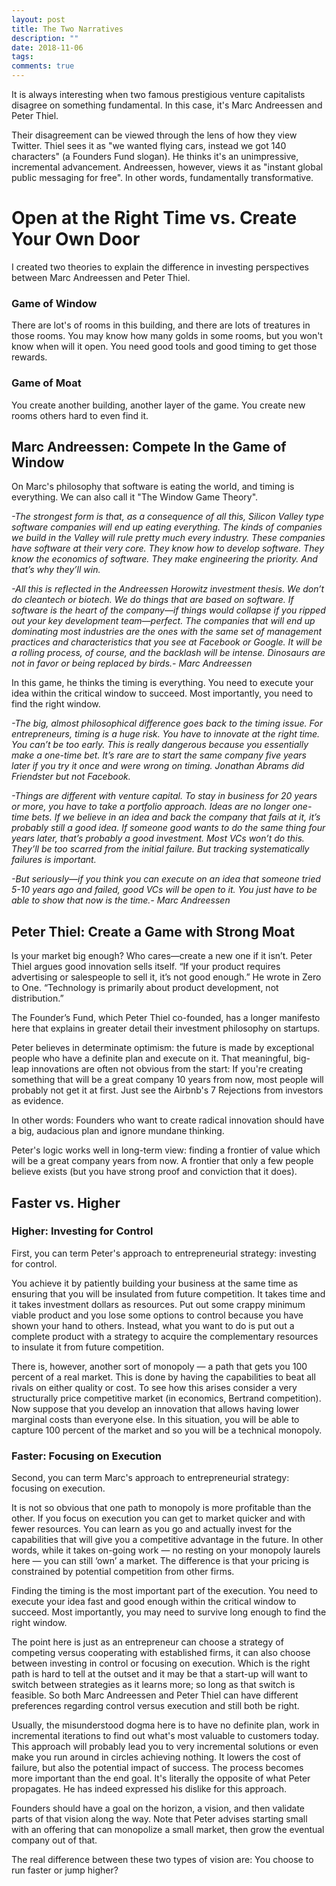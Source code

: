 ```yaml
---
layout: post
title: The Two Narratives
description: ""
date: 2018-11-06
tags: 
comments: true
---
```


It is always interesting when two famous prestigious venture capitalists disagree on something fundamental. In this case, it's Marc Andreessen and Peter Thiel. 

Their disagreement can be viewed through the lens of how they view Twitter. Thiel sees it as "we wanted flying cars, instead we got 140 characters" (a Founders Fund slogan). He thinks it's an unimpressive, incremental advancement. Andreessen, however, views it as "instant global public messaging for free". In other words, fundamentally transformative.

# Open at the Right Time vs. Create Your Own Door

I created two theories to explain the difference in investing perspectives between Marc Andreessen and Peter Thiel.

### Game of Window

There are lot's of rooms in this building, and there are lots of treatures in those rooms. You may know how many golds in some rooms, but you won't know when will it open. You need good tools and good timing to get those rewards. 

### Game of Moat

You create another building, another layer of the game. You create new rooms others hard to even find it.



## Marc Andreessen: Compete In the Game of Window


On Marc's philosophy that software is eating the world, and timing is everything. We can also call it "The Window Game Theory". 


*-The strongest form is that, as a consequence of all this, Silicon Valley type software companies will end up eating everything. The kinds of companies we build in the Valley will rule pretty much every industry. These companies have software at their very core. They know how to develop software. They know the economics of software. They make engineering the priority. And that’s why they’ll win.*

*-All this is reflected in the Andreessen Horowitz investment thesis. We don’t do cleantech or biotech. We do things that are based on software. If software is the heart of the company—if things would collapse if you ripped out your key development team—perfect. The companies that will end up dominating most industries are the ones with the same set of management practices and characteristics that you see at Facebook or Google. It will be a rolling process, of course, and the backlash will be intense. Dinosaurs are not in favor or being replaced by birds.- Marc Andreessen*


In this game, he thinks the timing is everything. You need to execute your idea within the critical window to succeed. Most importantly, you need to find the right window.



*-The big, almost philosophical difference goes back to the timing issue. For entrepreneurs, timing is a huge risk. You have to innovate at the right time. You can’t be too early. This is really dangerous because you essentially make a one-time bet. It’s rare are to start the same company five years later if you try it once and were wrong on timing. Jonathan Abrams did Friendster but not Facebook.*

*-Things are different with venture capital. To stay in business for 20 years or more, you have to take a portfolio approach. Ideas are no longer one-time bets. If we believe in an idea and back the company that fails at it, it’s probably still a good idea. If someone good wants to do the same thing four years later, that’s probably a good investment. Most VCs won’t do this. They’ll be too scarred from the initial failure. But tracking systematically failures is important.*

*-But seriously—if you think you can execute on an idea that someone tried 5-10 years ago and failed, good VCs will be open to it. You just have to be able to show that now is the time.- Marc Andreessen*



## Peter Thiel: Create a Game with Strong Moat

Is your market big enough? Who cares—create a new one if it isn’t. Peter Thiel argues good innovation sells itself. “If your product requires advertising or salespeople to sell it, it’s not good enough.” He wrote in Zero to One. “Technology is primarily about product development, not distribution.”

The Founder’s Fund, which Peter Thiel co-founded, has a longer manifesto here that explains in greater detail their investment philosophy on startups.

Peter believes in determinate optimism: the future is made by exceptional people who have a definite plan and execute on it. That meaningful, big-leap innovations are often not obvious from the start: If you're creating something that will be a great company 10 years from now, most people will probably not get it at first. Just see the Airbnb's 7 Rejections from investors as evidence.

In other words: Founders who want to create radical innovation should have a big, audacious plan and ignore mundane thinking.

Peter's logic works well in long-term view: finding a frontier of value which will be a great company years from now. A frontier that only a few people believe exists (but you have strong proof and conviction that it does). 


## Faster vs. Higher

### Higher: Investing for Control

First, you can term Peter's approach to entrepreneurial strategy: investing for control.

You achieve it by patiently building your business at the same time as ensuring that you will be insulated from future competition. It takes time and it takes investment dollars as resources. Put out some crappy minimum viable product and you lose some options to control because you have shown your hand to others. Instead, what you want to do is put out a complete product with a strategy to acquire the complementary resources to insulate it from future competition. 


There is, however, another sort of monopoly — a path that gets you 100 percent of a real market. This is done by having the capabilities to beat all rivals on either quality or cost. To see how this arises consider a very structurally price competitive market (in economics, Bertrand competition). Now suppose that you develop an innovation that allows having lower marginal costs than everyone else. In this situation, you will be able to capture 100 percent of the market and so you will be a technical monopoly. 

### Faster: Focusing on Execution

Second, you can term Marc's approach to entrepreneurial strategy: focusing on execution. 

It is not so obvious that one path to monopoly is more profitable than the other. If you focus on execution you can get to market quicker and with fewer resources. You can learn as you go and actually invest for the capabilities that will give you a competitive advantage in the future. In other words, while it takes on-going work — no resting on your monopoly laurels here — you can still ‘own’ a market. The difference is that your pricing is constrained by potential competition from other firms. 

Finding the timing is the most important part of the execution. You need to execute your idea fast and good enough within the critical window to succeed. Most importantly, you may need to survive long enough to find the right window.


The point here is just as an entrepreneur can choose a strategy of competing versus cooperating with established firms, it can also choose between investing in control or focusing on execution. Which is the right path is hard to tell at the outset and it may be that a start-up will want to switch between strategies as it learns more; so long as that switch is feasible. So both Marc Andreessen and Peter Thiel can have different preferences regarding control versus execution and still both be right.

Usually, the misunderstood dogma here is to have no definite plan, work in incremental iterations to find out what's most valuable to customers today. This approach will probably lead you to very incremental solutions or even make you run around in circles achieving nothing. It lowers the cost of failure, but also the potential impact of success. The process becomes more important than the end goal. It's literally the opposite of what Peter propagates. He has indeed expressed his dislike for this approach.

Founders should have a goal on the horizon, a vision, and then validate parts of that vision along the way. Note that Peter advises starting small with an offering that can monopolize a small market, then grow the eventual company out of that. 

The real difference between these two types of vision are: You choose to run faster or jump higher?




